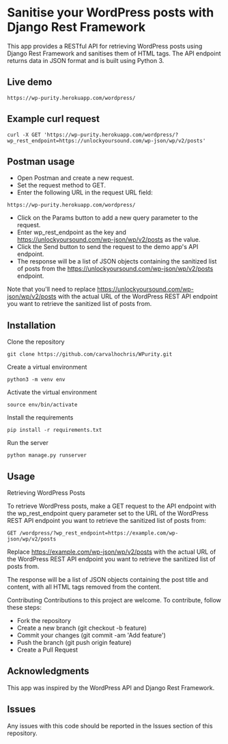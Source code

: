 # Sanitise your WordPress posts with Django Rest Framework

This app provides a RESTful API for retrieving WordPress posts using Django Rest Framework and sanitises them of HTML tags. The API endpoint returns data in JSON format and is built using Python 3.

## Live demo

```
https://wp-purity.herokuapp.com/wordpress/
```

## Example curl request

```
curl -X GET 'https://wp-purity.herokuapp.com/wordpress/?wp_rest_endpoint=https://unlockyoursound.com/wp-json/wp/v2/posts'
```

## Postman usage

* Open Postman and create a new request.
* Set the request method to GET.
* Enter the following URL in the request URL field:
```
https://wp-purity.herokuapp.com/wordpress/
```
* Click on the Params button to add a new query parameter to the request.
* Enter wp_rest_endpoint as the key and https://unlockyoursound.com/wp-json/wp/v2/posts as the value.
* Click the Send button to send the request to the demo app's API endpoint.
* The response will be a list of JSON objects containing the sanitized list of posts from the https://unlockyoursound.com/wp-json/wp/v2/posts endpoint.

Note that you'll need to replace https://unlockyoursound.com/wp-json/wp/v2/posts with the actual URL of the WordPress REST API endpoint you want to retrieve the sanitized list of posts from.

## Installation
Clone the repository

```
git clone https://github.com/carvalhochris/WPurity.git
```

Create a virtual environment

```
python3 -m venv env
```
Activate the virtual environment
```
source env/bin/activate
```
Install the requirements

```
pip install -r requirements.txt
```
Run the server
```
python manage.py runserver
```
## Usage

Retrieving WordPress Posts

To retrieve WordPress posts, make a GET request to the API endpoint with the wp_rest_endpoint query parameter set to the URL of the WordPress REST API endpoint you want to retrieve the sanitized list of posts from:

```
GET /wordpress/?wp_rest_endpoint=https://example.com/wp-json/wp/v2/posts
```

Replace https://example.com/wp-json/wp/v2/posts with the actual URL of the WordPress REST API endpoint you want to retrieve the sanitized list of posts from.

The response will be a list of JSON objects containing the post title and content, with all HTML tags removed from the content.

Contributing
Contributions to this project are welcome. To contribute, follow these steps:

* Fork the repository
* Create a new branch (git checkout -b feature)
* Commit your changes (git commit -am 'Add feature')
* Push the branch (git push origin feature)
* Create a Pull Request

## Acknowledgments

This app was inspired by the WordPress API and Django Rest Framework.

## Issues

Any issues with this code should be reported in the Issues section of this repository.